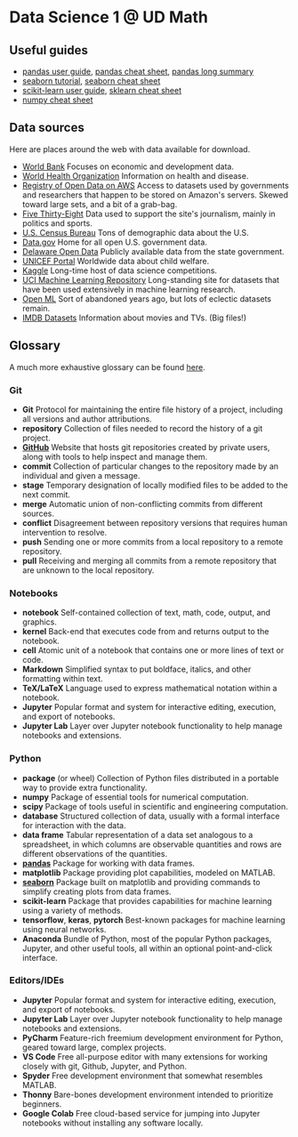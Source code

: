 # Data Science 1 @ UD Math

## Useful guides

* [pandas user guide](https://pandas.pydata.org/docs/user_guide/index.html), [pandas cheat sheet](https://pandas.pydata.org/Pandas_Cheat_Sheet.pdf), [pandas long summary](https://www.webpages.uidaho.edu/~stevel/504/pandas%20dataframe%20notes.pdf)
* [seaborn tutorial](https://seaborn.pydata.org/tutorial.html), [seaborn cheat sheet](https://storage.googleapis.com/kaggle-forum-message-attachments/724698/14798/seaborn.JPG)
* [scikit-learn user guide](https://scikit-learn.org/stable/user_guide.html), [sklearn cheat sheet](http://datacamp-community-prod.s3.amazonaws.com/eb807da5-dce5-4b97-a54d-74e89f14266b)
* [numpy cheat sheet](http://datacamp-community-prod.s3.amazonaws.com/ba1fe95a-8b70-4d2f-95b0-bc954e9071b0)

## Data sources

Here are places around the web with data available for download.

* [World Bank](https://datacatalog.worldbank.org/home) Focuses on economic and development data.
* [World Health Organization](https://www.who.int/gho/database/en/) Information on health and disease.
* [Registry of Open Data on AWS](https://registry.opendata.aws/) Access to datasets used by governments and researchers that happen to be stored on Amazon's servers. Skewed toward large sets, and a bit of a grab-bag.
* [Five Thirty-Eight](https://data.fivethirtyeight.com/) Data used to support the site's journalism, mainly in politics and sports. 
* [U.S. Census Bureau](https://data.census.gov/cedsci/) Tons of demographic data about the U.S.
* [Data.gov](https://www.data.gov/) Home for all open U.S. government data.
* [Delaware Open Data](https://data.delaware.gov) Publicly available data from the state government.
* [UNICEF Portal](https://open.unicef.org) Worldwide data about child welfare.
* [Kaggle](https://www.kaggle.com/datasets) Long-time host of data science competitions. 
* [UCI Machine Learning Repository](https://archive.ics.uci.edu/ml/index.php) Long-standing site for datasets that have been used extensively in machine learning research.
* [Open ML](https://www.openml.org/search?type=data&from=300&q=qualities.NumberOfClasses%3A%3E2) Sort of abandoned years ago, but lots of eclectic datasets remain.
* [IMDB Datasets](https://www.imdb.com/interfaces/) Information about movies and TVs. (Big files!)

## Glossary

A much more exhaustive glossary can be found [here](https://www.analyticsvidhya.com/glossary-of-common-statistics-and-machine-learning-terms/).

### Git

* **Git** Protocol for maintaining the entire file history of a project, including all versions and author attributions.
* **repository** Collection of files needed to record the history of a git project.
* [**GitHub**](https://github.com) Website that hosts git repositories created by private users, along with tools to help inspect and manage them.
* **commit** Collection of particular changes to the repository made by an individual and given a message.
* **stage** Temporary designation of locally modified files to be added to the next commit.
* **merge** Automatic union of non-conflicting commits from different sources.
* **conflict** Disagreement between repository versions that requires human intervention to resolve.
* **push** Sending one or more commits from a local repository to a remote repository.
* **pull** Receiving and merging all commits from a remote repository that are unknown to the local repository.

### Notebooks

* **notebook** Self-contained collection of text, math, code, output, and graphics.
* **kernel** Back-end that executes code from and returns output to the notebook.
* **cell** Atomic unit of a notebook that contains one or more lines of text or code.
* **Markdown** Simplified syntax to put boldface, italics, and other formatting within text.
* **TeX/LaTeX** Language used to express mathematical notation within a notebook.
* **Jupyter** Popular format and system for interactive editing, execution, and export of notebooks.
* **Jupyter Lab** Layer over Jupyter notebook functionality to help manage notebooks and extensions.

### Python

* **package** (or wheel) Collection of Python files distributed in a portable way to provide extra functionality.
* **numpy** Package of essential tools for numerical computation.
* **scipy** Package of tools useful in scientific and engineering computation.
* **database** Structured collection of data, usually with a formal interface for interaction with the data.
* **data frame** Tabular representation of a data set analogous to a spreadsheet, in which columns are observable quantities and rows are different observations of the quantities.
* [**pandas**](https://pandas.pydata.org/docs/user_guide/index.html) Package for working with data frames.
* **matplotlib** Package providing plot capabilities, modeled on MATLAB.
* [**seaborn**](https://seaborn.pydata.org/tutorial.html) Package built on matplotlib and providing commands to simplify creating plots from data frames.
* **scikit-learn** Package that provides capabilities for machine learning using a variety of methods.
* **tensorflow**, **keras**, **pytorch** Best-known packages for machine learning using neural networks.
* **Anaconda** Bundle of Python, most of the popular Python packages, Jupyter, and other useful tools, all within an optional point-and-click interface.

### Editors/IDEs

* **Jupyter** Popular format and system for interactive editing, execution, and export of notebooks.
* **Jupyter Lab** Layer over Jupyter notebook functionality to help manage notebooks and extensions.
* **PyCharm** Feature-rich freemium development environment for Python, geared toward large, complex projects.
* **VS Code** Free all-purpose editor with many extensions for working closely with git, Github, Jupyter, and Python.
* **Spyder** Free development environment that somewhat resembles MATLAB.
* **Thonny** Bare-bones development environment intended to prioritize beginners.
* **Google Colab** Free cloud-based service for jumping into Jupyter notebooks without installing any software locally.

